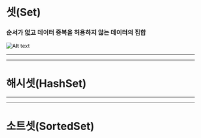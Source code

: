 셋(Set)
========
### 순서가 없고 데이터 중복을 허용하지 않는 데이터의 집합

![Alt text](C:\Users\손영재\Documents\GitHub\Nest.net-Java-Seminar\2nd-team\3rd-week\Set.PNG "셋 상속도")

-------------
--------------
해시셋(HashSet)
==============




--------------
--------------

소트셋(SortedSet)
==============
